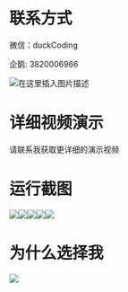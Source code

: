 # 联系方式

微信：duckCoding

企鹅: 3820006966

![在这里插入图片描述](http://upload.cxycsx.vip/91ab4bcb4f2c4c6db86365bb6d6e9c62.jpeg)

# 详细视频演示

请联系我获取更详细的演示视频

# 运行截图

![](http://www.bysj52.com/uploadfile/ueditor/image/202306/%E6%AF%95%E8%AE%BEssm212%E5%9F%BA%E4%BA%8Essm+vue%E7%9A%84%E5%A4%96%E5%8D%96%E7%82%B9%E9%A4%90%E7%B3%BB%E7%BB%9F+vue%E6%AF%95%E4%B8%9A%E8%AE%BE%E8%AE%A1/2.png)![](http://www.bysj52.com/uploadfile/ueditor/image/202306/%E6%AF%95%E8%AE%BEssm212%E5%9F%BA%E4%BA%8Essm+vue%E7%9A%84%E5%A4%96%E5%8D%96%E7%82%B9%E9%A4%90%E7%B3%BB%E7%BB%9F+vue%E6%AF%95%E4%B8%9A%E8%AE%BE%E8%AE%A1/1.png)![](http://www.bysj52.com/uploadfile/ueditor/image/202306/%E6%AF%95%E8%AE%BEssm212%E5%9F%BA%E4%BA%8Essm+vue%E7%9A%84%E5%A4%96%E5%8D%96%E7%82%B9%E9%A4%90%E7%B3%BB%E7%BB%9F+vue%E6%AF%95%E4%B8%9A%E8%AE%BE%E8%AE%A1/4.png)![](http://www.bysj52.com/uploadfile/ueditor/image/202306/%E6%AF%95%E8%AE%BEssm212%E5%9F%BA%E4%BA%8Essm+vue%E7%9A%84%E5%A4%96%E5%8D%96%E7%82%B9%E9%A4%90%E7%B3%BB%E7%BB%9F+vue%E6%AF%95%E4%B8%9A%E8%AE%BE%E8%AE%A1/3.png)![](http://www.bysj52.com/uploadfile/ueditor/image/202306/%E6%AF%95%E8%AE%BEssm212%E5%9F%BA%E4%BA%8Essm+vue%E7%9A%84%E5%A4%96%E5%8D%96%E7%82%B9%E9%A4%90%E7%B3%BB%E7%BB%9F+vue%E6%AF%95%E4%B8%9A%E8%AE%BE%E8%AE%A1/5.png)

# 为什么选择我

![](http://upload.cxycsx.vip/%E7%A8%8B%E5%BA%8F%E8%AE%BE%E8%AE%A1.png)

